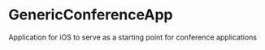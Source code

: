 GenericConferenceApp
====================

Application for iOS to serve as a starting point for conference applications
